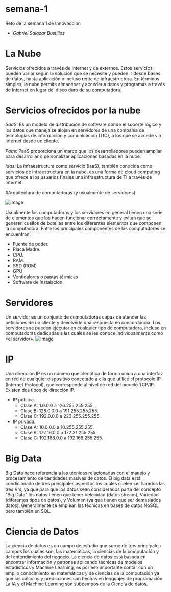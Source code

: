 # semana-1
Reto de la semana 1 de Innovaccion


- *Gabriel Salazar Bustillos.*

# La Nube

Servicios ofrecidos a través de internet y de externos. Estos servicios pueden variar segun la solución que se necesite y pueden ir desde bases de datos, hasta aplicación o incluso
renta de infraestructura. En términos simples, la nube permite almacenar y acceder a datos y programas a través de Internet en lugar del disco duro de su computadora.

# Servicios ofrecidos por la nube

*SaaS*: Es un modelo de distribución de software donde el soporte lógico y los datos que maneja se alojan en servidores de una compañía de tecnologías de información y comunicación (TIC), a los que se accede vía Internet desde un cliente.

*Paas*: PaaS proporciona un marco que los desarrolladores pueden ampliar para desarrollar o personalizar aplicaciones basadas en la nube.

*Iaas*: La infraestructura como servicio (IaaS), también conocida como servicios de infraestructura en la nube, es una forma de cloud computing que ofrece a los usuarios finales una infraestructura de TI a través de Internet.


#Arquitectura de computadoras (y usualmente de servidores)

![image](https://user-images.githubusercontent.com/83686752/119065894-33d05b00-b9a4-11eb-8cf3-d5fabd5e1a70.png)

Usualmente las computadoras y los servidores en general tienen una serie de elementos que los hacen funcionar correctamente y evitan que se generen cuellos de botellas entre los diferentes elementos que componen la computadora. Entre los principales componentes de las computadores se encuentran: 

- Fuente de poder.
- Placa Madre.
- CPU.
- RAM. 
- SSD (ROM)
- GPU
- Ventidalores o pastas térmicas
- Software de instalacion


# Servidores 

Un servidor es un conjunto de computadoras capaz de atender las peticiones de un cliente y devolverle una respuesta en concordancia. Los servidores se pueden ejecutar en cualquier tipo de computadora, incluso en computadoras dedicadas a las cuales se les conoce individualmente como «el servidor».
![image](https://user-images.githubusercontent.com/83686752/119065865-20bd8b00-b9a4-11eb-8e04-d436501ef9fe.png)


# IP

Una dirección IP es un número que identifica de forma única a una interfaz en red de cualquier dispositivo conectado a ella que utilice el protocolo IP (Internet Protocol), que corresponde al nivel de red del modelo TCP/IP. Existen dos tipos de dirección IP.

- IP pública. 
  - Clase A: 1.0.0.0 a 126.255.255.255.
  - Clase B: 128.0.0.0 a 191.255.255.255.
  - Clase C: 192.0.0.0 a 223.255.255.255.
- IP privada.
  - Clase A: 10.0.0.0 a 10.255.255.255.
  - Clase B: 172.16.0.0 a 172.31.255.255.
  - Clase C: 192.168.0.0 a 192.168.255.255.
  
# Big Data 

Big Data hace referencia a las técnicas relacionadas con el manejo y procesamiento de cantidades masivas de datos. El big data está condicionado de tres principales aspectos los cuales suelen ser llamdos las tres V's, ya que para que los datos sean considerados parte del concepto "Big Data" los datos tienen que tener Velocidad (datos stream), Variedad (diferentes tipos de datos), y Volumen (ya que tienen que ser demasiados datos). Generalmente se emplean las técnicas en bases de datos NoSQL pero también en SQL.

# Ciencia de Datos

La ciencia de datos es un campo de estudio que surge de tres principales campos los cuales son, las matemáticas, la ciencias de la computación y del entendimiento del negocio. La ciencia de datos está basada en encontrar información y patrones aplicando técnicas de modelos estadísticos y Machine Learning, es por eso importante contar con un amplio conocimiento en matemáticas y de ciencias de la computación ya que los cálculos y predicciones son hechas en lenguajes de programación. La IA y el Machine Learning son subcampos de la Ciencia de datos. 
